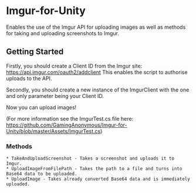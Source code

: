 # Imgur-for-Unity
Enables the use of the Imgur API for uploading images as well as methods for taking and uploading screenshots to Imgur.

## Getting Started
Firstly, you should create a Client ID from the Imgur site:
https://api.imgur.com/oauth2/addclient
This enables the script to authorise uploads to the API.

Secondly, you should create a new instance of the ImgurClient with the one and only parameter being your Client ID.

Now you can upload images!

(For more information see the ImgurTest.cs file here: https://github.com/GamingAnonymous/Imgur-for-Unity/blob/master/Assets/ImgurTest.cs)

### Methods
	* TakeAndUploadScreenshot - Takes a screenshot and uploads it to Imgur.
	* UploadImageFromFilePath - Takes the path to a file and turns into Base64 data to be uploaded.
	* UploadImage - Takes already converted Base64 data and is immediately uploaded.
